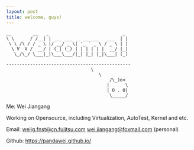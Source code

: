 ```yaml
---
layout: post
title: welcome, guys!
---
```



```
__        __   _                            _ 
\ \      / /__| | ___ ___  _ __ ___   ___  | |
 \ \ /\ / / _ \ |/ __/ _ \| '_ ` _ \ / _ \ | |
  \ V  V /  __/ | (_| (_) | | | | | |  __/ |_|
   \_/\_/ \___|_|\___\___/|_| |_| |_|\___| (_)
 
-----------------------------------------------
                                \
                                   \
                                       /\_)o<
                                      |      \
                                      | O . O|
                                       \_____/

```
Me: Wei Jiangang

Working on Opensource, including Virtualization, AutoTest, Kernel and etc. 

Email:
<weijg.fnst@cn.fujitsu.com>
<wei.jiangang@foxmail.com> (personal)

Github: <https://pandawei.github.io/>
